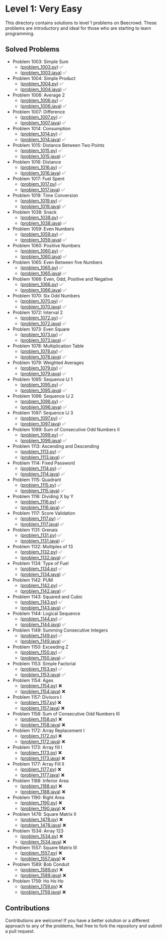 # Level 1: Very Easy

This directory contains solutions to level 1 problems on Beecrowd. These problems are introductory and ideal for those who are starting to learn programming.

## Solved Problems

- Problem 1003: Simple Sum 
  - ([problem_1003.py](./problem_1003.py)) ✅
  - ([problem_1003.java](./problem_1003.java)) ✅
- Problem 1004: Simple Product 
  - ([problem_1004.py](./problem_1004.py)) ✅
  - ([problem_1004.java](./problem_1004.java)) ✅
- Problem 1006: Average 2 
  - ([problem_1006.py](./problem_1006.py)) ✅
  - ([problem_1006.java](./problem_1006.java)) ✅
- Problem 1007: Difference 
  - ([problem_1007.py](./problem_1007.py)) ✅
  - ([problem_1007.java](./problem_1007.java)) ✅
- Problem 1014: Consumption 
  - ([problem_1014.py](./problem_1014.py)) ✅
  - ([problem_1014.java](./problem_1014.java)) ✅
- Problem 1015: Distance Between Two Points 
  - ([problem_1015.py](./problem_1015.py)) ✅
  - ([problem_1015.java](./problem_1015.java)) ✅
- Problem 1016: Distance 
  - ([problem_1016.py](./problem_1016.py)) ✅
  - ([problem_1016.java](./problem_1016.java)) ✅
- Problem 1017: Fuel Spent
  - ([problem_1017.py](./problem_1017.py)) ✅
  - ([problem_1017.java](./problem_1017.java)) ✅
- Problem 1019: Time Conversion
  - ([problem_1019.py](./problem_1019.py)) ✅
  - ([problem_1019.java](./problem_1019.java)) ✅
- Problem 1038: Snack 
  - ([problem_1038.py](./problem_1038.py)) ✅
  - ([problem_1038.java](./problem_1038.java)) ✅
- Problem 1059: Even Numbers 
  - ([problem_1059.py](./problem_1059.py)) ✅
  - ([problem_1059.java](./problem_1059.java)) ✅
- Problem 1060:	Positive Numbers
  - ([problem_1060.py](./problem_1060.py)) ✅
  - ([problem_1060.java](./problem_1060.java)) ✅
- Problem 1065: Even Between five Numbers
  - ([problem_1065.py](./problem_1065.py)) ✅
  - ([problem_1065.java](./problem_1065.java)) ✅
- Problem 1066: Even, Odd, Positive and Negative
  - ([problem_1066.py](./problem_1066.py)) ✅
  - ([problem_1066.java](./problem_1066.java)) ✅
- Problem 1070: Six Odd Numbers
  - ([problem_1070.py](./problem_1070.py)) ✅
  - ([problem_1070.java](./problem_1070.java)) ✅
- Problem 1072: Interval 2 
  - ([problem_1072.py](./problem_1072.py)) ✅
  - ([problem_1072.java](./problem_1072.java)) ✅
- Problem 1073: Even Square 
  - ([problem_1073.py](./problem_1073.py)) ✅
  - ([problem_1073.java](./problem_1073.java)) ✅
- Problem 1078: Multiplication Table 
  - ([problem_1078.py](./problem_1078.py)) ✅
  - ([problem_1078.java](./problem_1078.java)) ✅
- Problem 1079: Weighted Averages
  - ([problem_1079.py](./problem_1079.py)) ✅
  - ([problem_1079.java](./problem_1079.java)) ✅
- Problem 1095: Sequence IJ 1
  - ([problem_1095.py](./problem_1095.py)) ✅
  - ([problem_1095.java](./problem_1095.java)) ✅
- Problem 1096: Sequence IJ 2
  - ([problem_1096.py](./problem_1096.py)) ✅
  - ([problem_1096.java](./problem_1096.java)) ✅
- Problem 1097: Sequence IJ 3
  - ([problem_1097.py](./problem_1097.py)) ✅
  - ([problem_1097.java](./problem_1097.java)) ✅
- Problem 1099: Sum of Consecutive Odd Numbers II 
  - ([problem_1099.py](./problem_1099.py)) ✅
  - ([problem_1099.java](./problem_1099.java)) ✅
- Problem 1113: Ascending and Descending 
  - ([problem_1113.py](./problem_1113.py)) ✅
  - ([problem_1113.java](./problem_1113.java)) ✅
- Problem 1114: Fixed Password
  - ([problem_1114.py](./problem_1114.py)) ✅
  - ([problem_1114.java](./problem_1114.java)) ✅
- Problem 1115: Quadrant
  - ([problem_1115.py](./problem_1115.py)) ✅
  - ([problem_1115.java](./problem_1115.java)) ✅
- Problem 1116: Dividing X by Y
  - ([problem_1116.py](./problem_1116.py)) ✅
  - ([problem_1116.java](./problem_1116.java)) ✅
- Problem 1117: Score Validation
  - ([problem_1117.py](./problem_1117.py)) ✅ 
  - ([problem_1117.java](./problem_1117.java)) ✅
- Problem 1131: Grenais
  - ([problem_1131.py](./problem_1131.py)) ✅
  - ([problem_1131.java](./problem_1131.java)) ✅
- Problem 1132: Multiples of 13
  - ([problem_1132.py](./problem_1132.py)) ✅
  - ([problem_1132.java](./problem_1132.java)) ✅
- Problem 1134: Type of Fuel
  - ([problem_1134.py](./problem_1134.py)) ✅
  - ([problem_1134.java](./problem_1134.java)) ✅
- Problem 1142: PUM
  - ([problem_1142.py](./problem_1142.py)) ✅
  - ([problem_1142.java](./problem_1142.java)) ✅
- Problem 1143: Squared and Cubic
  - ([problem_1143.py](./problem_1143.py)) ✅
  - ([problem_1143.java](./problem_1143.java)) ✅
- Problem 1144: Logical Sequence
  - ([problem_1144.py](./problem_1144.py)) ✅
  - ([problem_1144.java](./problem_1144.java)) ✅
- Problem 1149: Summing Consecutive Integers
  - ([problem_1149.py](./problem_1149.py)) ✅
  - ([problem_1149.java](./problem_1149.java)) ✅
- Problem 1150: Exceeding Z
  - ([problem_1150.py](./problem_1150.py)) ✅
  - ([problem_1150.java](./problem_1150.java)) ✅
- Problem 1153: Simple Factorial
  - ([problem_1153.py](./problem_1153.py)) ✅
  - ([problem_1153.java](./problem_1153.java)) ✅
- Problem 1154: Ages
  - ([problem_1154.py](./problem_1154.py)) ❌
  - ([problem_1154.java](./problem_1154.java)) ❌
- Problem 1157: Divisors I
  - ([problem_1157.py](./problem_1157.py)) ❌
  - ([problem_1157.java](./problem_1157.java)) ❌
- Problem 1158: Sum of Consecutive Odd Numbers III
  - ([problem_1158.py](./problem_1158.py)) ❌
  - ([problem_1158.java](./problem_1158.java)) ❌
- Problem 1172: Array Replacement I
  - ([problem_1172.py](./problem_1172.py)) ❌
  - ([problem_1172.java](./problem_1172.java)) ❌
- Problem 1173: Array fill I
  - ([problem_1173.py](./problem_1173.py)) ❌
  - ([problem_1173.java](./problem_1173.java)) ❌
- Problem 1177: Array Fill II
  - ([problem_1177.py](./problem_1177.py)) ❌
  - ([problem_1177.java](./problem_1177.java)) ❌
- Problem 1188: Inferior Area
  - ([problem_1188.py](./problem_1188.py)) ❌
  - ([problem_1188.java](./problem_1188.java)) ❌
- Problem 1190: Right Area 
  - ([problem_1190.py](./problem_1190.py)) ❌
  - ([problem_1190.java](./problem_1190.java)) ❌
- Problem 1478: Square Matrix II
  - ([problem_1478.py](./problem_1478.py)) ❌
  - ([problem_1478.java](./problem_1478.java)) ❌
- Problem 1534: Array 123
  - ([problem_1534.py](./problem_1534.py)) ❌
  - ([problem_1534.java](./problem_1534.java)) ❌
- Problem 1557: Square Matrix III
  - ([problem_1557.py](./problem_1557.py)) ❌
  - ([problem_1557.java](./problem_1557.java)) ❌
- Problem 1589: Bob Conduit
  - ([problem_1589.py](./problem_1589.py)) ❌
  - ([problem_1589.java](./problem_1589.java)) ❌
- Problem 1759: Ho Ho Ho
  - ([problem_1759.py](./problem_1759.py)) ❌
  - ([problem_1759.java](./problem_1759.java)) ❌

## Contributions

Contributions are welcome! If you have a better solution or a different approach to any of the problems, feel free to fork the repository and submit a pull request.
